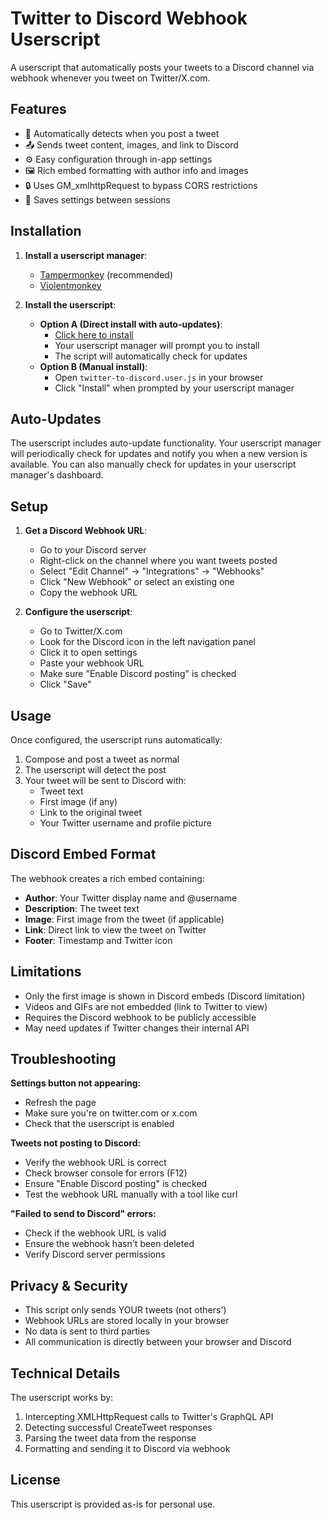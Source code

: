 # Twitter to Discord Webhook Userscript

A userscript that automatically posts your tweets to a Discord channel via webhook whenever you tweet on Twitter/X.com.

## Features

- 🔄 Automatically detects when you post a tweet
- 📤 Sends tweet content, images, and link to Discord
- ⚙️ Easy configuration through in-app settings
- 🖼️ Rich embed formatting with author info and images
- 🔒 Uses GM_xmlhttpRequest to bypass CORS restrictions
- 💾 Saves settings between sessions

## Installation

1. **Install a userscript manager**:
   - [Tampermonkey](https://www.tampermonkey.net/) (recommended)
   - [Violentmonkey](https://violentmonkey.github.io/)

2. **Install the userscript**:
   - **Option A (Direct install with auto-updates)**: 
     - [Click here to install](https://git.katzenzungen.lol/ForgoAdmin/Twitter-to-discord/raw/branch/master/twitter-to-discord.user.js)
     - Your userscript manager will prompt you to install
     - The script will automatically check for updates
   - **Option B (Manual install)**:
     - Open `twitter-to-discord.user.js` in your browser
     - Click "Install" when prompted by your userscript manager

## Auto-Updates

The userscript includes auto-update functionality. Your userscript manager will periodically check for updates and notify you when a new version is available. You can also manually check for updates in your userscript manager's dashboard.

## Setup

1. **Get a Discord Webhook URL**:
   - Go to your Discord server
   - Right-click on the channel where you want tweets posted
   - Select "Edit Channel" → "Integrations" → "Webhooks"
   - Click "New Webhook" or select an existing one
   - Copy the webhook URL

2. **Configure the userscript**:
   - Go to Twitter/X.com
   - Look for the Discord icon in the left navigation panel
   - Click it to open settings
   - Paste your webhook URL
   - Make sure "Enable Discord posting" is checked
   - Click "Save"

## Usage

Once configured, the userscript runs automatically:

1. Compose and post a tweet as normal
2. The userscript will detect the post
3. Your tweet will be sent to Discord with:
   - Tweet text
   - First image (if any)
   - Link to the original tweet
   - Your Twitter username and profile picture

## Discord Embed Format

The webhook creates a rich embed containing:
- **Author**: Your Twitter display name and @username
- **Description**: The tweet text
- **Image**: First image from the tweet (if applicable)
- **Link**: Direct link to view the tweet on Twitter
- **Footer**: Timestamp and Twitter icon

## Limitations

- Only the first image is shown in Discord embeds (Discord limitation)
- Videos and GIFs are not embedded (link to Twitter to view)
- Requires the Discord webhook to be publicly accessible
- May need updates if Twitter changes their internal API

## Troubleshooting

**Settings button not appearing:**
- Refresh the page
- Make sure you're on twitter.com or x.com
- Check that the userscript is enabled

**Tweets not posting to Discord:**
- Verify the webhook URL is correct
- Check browser console for errors (F12)
- Ensure "Enable Discord posting" is checked
- Test the webhook URL manually with a tool like curl

**"Failed to send to Discord" errors:**
- Check if the webhook URL is valid
- Ensure the webhook hasn't been deleted
- Verify Discord server permissions

## Privacy & Security

- This script only sends YOUR tweets (not others')
- Webhook URLs are stored locally in your browser
- No data is sent to third parties
- All communication is directly between your browser and Discord

## Technical Details

The userscript works by:
1. Intercepting XMLHttpRequest calls to Twitter's GraphQL API
2. Detecting successful CreateTweet responses
3. Parsing the tweet data from the response
4. Formatting and sending it to Discord via webhook

## License

This userscript is provided as-is for personal use.